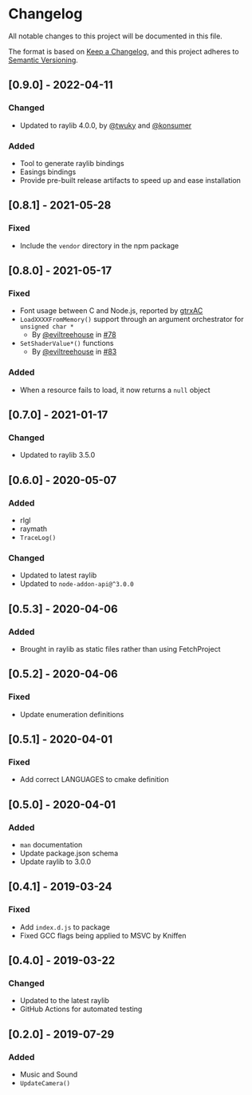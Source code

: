 # Changelog
All notable changes to this project will be documented in this file.

The format is based on [Keep a Changelog](https://keepachangelog.com/en/1.0.0/),
and this project adheres to [Semantic Versioning](https://semver.org/spec/v2.0.0.html).

## [0.9.0] - 2022-04-11
### Changed
- Updated to raylib 4.0.0, by [@twuky](https://github.com/twuky) and [@konsumer](https://github.com/konsumer)

### Added
- Tool to generate raylib bindings
- Easings bindings
- Provide pre-built release artifacts to speed up and ease installation

## [0.8.1] - 2021-05-28
### Fixed
- Include the `vendor` directory in the npm package

## [0.8.0] - 2021-05-17
### Fixed
- Font usage between C and Node.js, reported by [gtrxAC](https://github.com/gtrxAC)
- `LoadXXXXFromMemory()` support through an argument orchestrator for `unsigned char *`
  - By [@eviltreehouse](https://github.com/eviltreehouse) in [#78](https://github.com/RobLoach/node-raylib/pull/78)
- `SetShaderValue*()` functions
  - By [@eviltreehouse](https://github.com/eviltreehouse) in [#83](https://github.com/RobLoach/node-raylib/pull/83)
### Added
- When a resource fails to load, it now returns a `null` object

## [0.7.0] - 2021-01-17
### Changed
- Updated to raylib 3.5.0

## [0.6.0] - 2020-05-07
### Added
- rlgl
- raymath
- `TraceLog()`

### Changed
- Updated to latest raylib
- Updated to `node-addon-api@^3.0.0`

## [0.5.3] - 2020-04-06
### Added
- Brought in raylib as static files rather than using FetchProject

## [0.5.2] - 2020-04-06
### Fixed
- Update enumeration definitions

## [0.5.1] - 2020-04-01
### Fixed
- Add correct LANGUAGES to cmake definition

## [0.5.0] - 2020-04-01
### Added
- `man` documentation
- Update package.json schema
- Update raylib to 3.0.0

## [0.4.1] - 2019-03-24
### Fixed
- Add `index.d.js` to package
- Fixed GCC flags being applied to MSVC by Kniffen

## [0.4.0] - 2019-03-22
### Changed
- Updated to the latest raylib
- GitHub Actions for automated testing

## [0.2.0] - 2019-07-29
### Added
- Music and Sound
- `UpdateCamera()`
